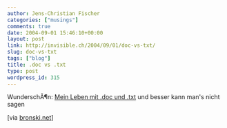 ```yaml
---
author: Jens-Christian Fischer
categories: ["musings"]
comments: true
date: 2004-09-01 15:46:10+00:00
layout: post
link: http://invisible.ch/2004/09/01/doc-vs-txt/
slug: doc-vs-txt
tags: ["blog"]
title: .doc vs .txt
type: post
wordpress_id: 315
---
```


WunderschÃ¶n: [Mein Leben mit .doc und .txt](http://mosaikum.org/log-08-04.shtml#42) und besser kann man's nicht sagen

[via [bronski.net](http://bronski.net/)]
